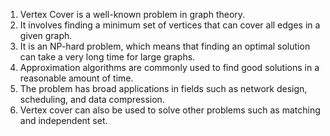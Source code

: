 

1. Vertex Cover is a well-known problem in graph theory. 
2. It involves finding a minimum set of vertices that can cover all edges in a given graph. 
3. It is an NP-hard problem, which means that finding an optimal solution can take a very long time for large graphs. 
4. Approximation algorithms are commonly used to find good solutions in a reasonable amount of time. 
5. The problem has broad applications in fields such as network design, scheduling, and data compression. 
6. Vertex cover can also be used to solve other problems such as matching and independent set.